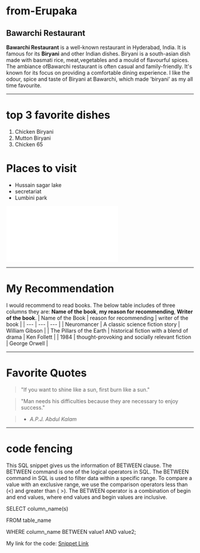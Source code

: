 # from-Erupaka
## Bawarchi Restaurant
**Bawarchi Restaurant** is a well-known restaurant in Hyderabad, India. It is famous for its **Biryani** and other Indian dishes. Biryani is a south-asian dish made with basmati rice, meat,vegetables and a mould of flavourful spices. The ambiance ofBawarchi restaurant is often casual and family-friendly. It's known for its focus on providing a comfortable dining experience. I like the odour, spice and taste of Biryani at Bawarchi, which made 'biryani' as my all time favourite.

---
# top 3 favorite dishes
1. Chicken Biryani
2. Mutton Biryani
3. Chicken 65

# Places to visit
* Hussain sagar lake
* secretariat
* Lumbini park

![Mymedia link](Mymedia.md)

---
# My Recommendation
I would recommend to read books. The below table includes of three columns they are: **Name of the book**, **my reason for recommending**, **Writer of the book**.
| Name of the Book | reason for recommending | writer of the book |
| --- | --- | --- |
| Neuromancer | A classic science fiction story | William Gibson |
| The Pillars of the Earth | historical fiction with a blend of drama | Ken Follett |
| 1984 | thought-provoking and socially relevant fiction | George Orwell |

---
# Favorite Quotes
> "If you want to shine like a sun, first burn like a sun."

> "Man needs his difficulties because they are necessary to enjoy success."

> - *A.P.J. Abdul Kalam*

---
# code fencing
This SQL snippet gives us the information of BETWEEN clause. The BETWEEN command is one of the logical operators in SQL. The BETWEEN command in SQL is used to filter data within a specific range. To compare a value with an exclusive range, we use the comparison operators less than (<) and greater than ( >). The BETWEEN operator is a combination of begin and end values, where end values and begin values are inclusive.

SELECT column_name(s)

FROM table_name

WHERE column_name BETWEEN value1 AND value2;

 My link for the code: [Snippet Link](https://code.pieces.app/collections/sql)